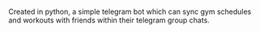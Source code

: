 Created in python, a simple telegram bot which can sync gym schedules and workouts with friends within their telegram group chats.

